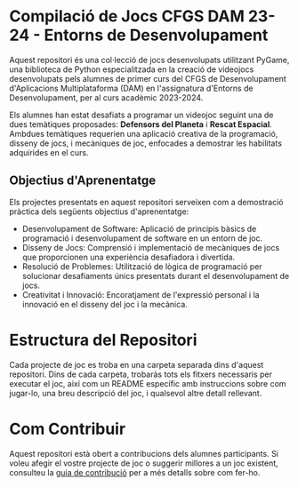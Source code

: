 # Compilació de Jocs CFGS DAM 23-24 - Entorns de Desenvolupament

Aquest repositori és una col·lecció de jocs desenvolupats utilitzant PyGame, una biblioteca de Python especialitzada en la creació de videojocs desenvolupats pels alumnes de primer curs del CFGS de Desenvolupament d'Aplicacions Multiplataforma (DAM) en l'assignatura d'Entorns de Desenvolupament, per al curs acadèmic 2023-2024.

Els alumnes han estat desafiats a programar un videojoc seguint una de dues temàtiques proposades: **Defensors del Planeta** i **Rescat Espacial**. Ambdues temàtiques requerien una aplicació creativa de la programació, disseny de jocs, i mecàniques de joc, enfocades a demostrar les habilitats adquirides en el curs.

## Objectius d'Aprenentatge

Els projectes presentats en aquest repositori serveixen com a demostració pràctica dels següents objectius d'aprenentatge:

* Desenvolupament de Software: Aplicació de principis bàsics de programació i desenvolupament de software en un entorn de joc.
* Disseny de Jocs: Comprensió i implementació de mecàniques de jocs que proporcionen una experiència desafiadora i divertida.
* Resolució de Problemes: Utilització de lògica de programació per solucionar desafiaments únics presentats durant el desenvolupament de jocs.
* Creativitat i Innovació: Encoratjament de l'expressió personal i la innovació en el disseny del joc i la mecànica.

# Estructura del Repositori
Cada projecte de joc es troba en una carpeta separada dins d'aquest repositori. Dins de cada carpeta, trobaràs tots els fitxers necessaris per executar el joc, així com un README específic amb instruccions sobre com jugar-lo, una breu descripció del joc, i qualsevol altre detall rellevant.

# Com Contribuir

Aquest repositori està obert a contribucions dels alumnes participants. Si voleu afegir el vostre projecte de joc o suggerir millores a un joc existent, consulteu la [guia de contribució](CONTRIBUTING.md) per a més detalls sobre com fer-ho.
